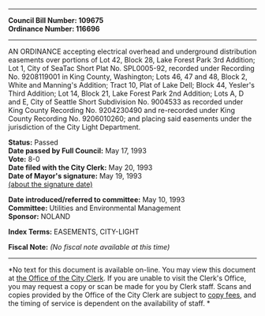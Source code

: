 * * * * *  
  
**Council Bill Number: [](#h0)[](#h2)109675**   
**Ordinance Number: 116696**  
  
* * * * *  
  
AN ORDINANCE accepting electrical overhead and underground distribution easements over portions of Lot 42, Block 28, Lake Forest Park 3rd Addition; Lot 1, City of SeaTac Short Plat No. SPL0005-92, recorded under Recording No. 9208119001 in King County, Washington; Lots 46, 47 and 48, Block 2, White and Manning's Addition; Tract 10, Plat of Lake Dell; Block 44, Yesler's Third Addition; Lot 14, Block 21, Lake Forest Park 2nd Addition; Lots A, D and E, City of Seattle Short Subdivision No. 9004533 as recorded under King County Recording No. 9204230490 and re-recorded under King County Recording No. 9206010260; and placing said easements under the jurisdiction of the City Light Department.  
  
**Status:** Passed   
**Date passed by Full Council:** May 17, 1993   
**Vote:** 8-0   
**Date filed with the City Clerk:** May 20, 1993   
**Date of Mayor's signature:** May 19, 1993   
[(about the signature date)](/~public/approvaldate.htm)   
  
  
**Date introduced/referred to committee:** May 10, 1993   
**Committee:** Utilities and Environmental Management   
**Sponsor:** NOLAND   
  
**Index Terms:** EASEMENTS, CITY-LIGHT  
  
**Fiscal Note:** *(No fiscal note available at this time)*  
  
* * * * *  
  
*No text for this document is available on-line. You may view this document at [the Office of the City Clerk](http://www.seattle.gov/leg/clerk/contactUs.htm). If you are unable to visit the Clerk's Office, you may request a copy or scan be made for you by Clerk staff. Scans and copies provided by the Office of the City Clerk are subject to [copy fees](http://clerk.seattle.gov/~public/clerkfees.htm), and the timing of service is dependent on the availability of staff. *  
  
  
